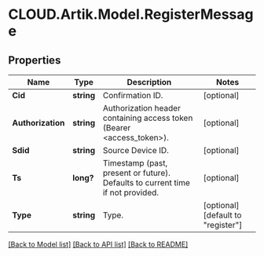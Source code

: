 # CLOUD.Artik.Model.RegisterMessage
## Properties

Name | Type | Description | Notes
------------ | ------------- | ------------- | -------------
**Cid** | **string** | Confirmation ID. | [optional] 
**Authorization** | **string** | Authorization header containing access token (Bearer &lt;access_token&gt;). | [optional] 
**Sdid** | **string** | Source Device ID. | [optional] 
**Ts** | **long?** | Timestamp (past, present or future). Defaults to current time if not provided. | [optional] 
**Type** | **string** | Type. | [optional] [default to "register"]

[[Back to Model list]](../README.md#documentation-for-models) [[Back to API list]](../README.md#documentation-for-api-endpoints) [[Back to README]](../README.md)

